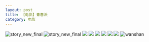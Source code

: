 ```yaml
---
layout: post
title: 【电影】青春派
category: 电影
---
```

![story_new_final](http://r8s97vm6g.hd-bkt.clouddn.com/img/love-top-220325-2.png)
![story_new_final](http://r8s97vm6g.hd-bkt.clouddn.com/img/story_new_final_0322.png)
![](http://r8s97vm6g.hd-bkt.clouddn.com/img/youth-pai-220325-1.png)
![](http://r8s97vm6g.hd-bkt.clouddn.com/img/youth-pai-220325-2.png)
![](http://r8s97vm6g.hd-bkt.clouddn.com/img/youth-pai-220325-3.png)
![](http://r8s97vm6g.hd-bkt.clouddn.com/img/youth-pai-220325-4.png)
![](http://r8s97vm6g.hd-bkt.clouddn.com/img/youth-pai-220325-5.png)
![](http://r8s97vm6g.hd-bkt.clouddn.com/img/youth-pai-220325-6.png)
![wanshan](http://r8s97vm6g.hd-bkt.clouddn.com/img/wanshan.png)
